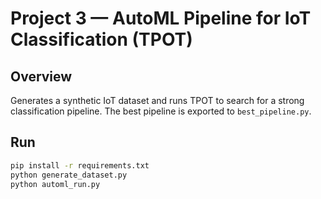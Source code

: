 # Project 3 — AutoML Pipeline for IoT Classification (TPOT)

## Overview
Generates a synthetic IoT dataset and runs TPOT to search for a strong classification pipeline. The best pipeline is exported to `best_pipeline.py`.

## Run
```bash
pip install -r requirements.txt
python generate_dataset.py
python automl_run.py
```
